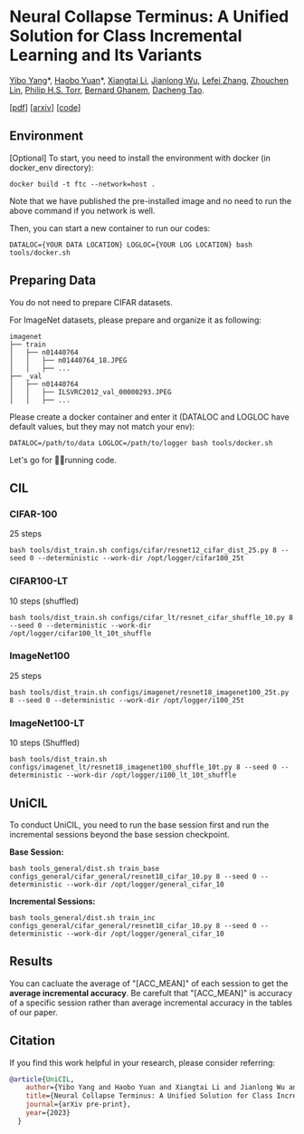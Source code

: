 # Neural Collapse Terminus: A Unified Solution for Class Incremental Learning and Its Variants

[Yibo Yang](https://iboing.github.io)\*,
[Haobo Yuan](https://yuanhaobo.me)\*,
[Xiangtai Li](https://lxtgh.github.io),
[Jianlong Wu](https://jlwu1992.github.io/),
[Lefei Zhang](https://scholar.google.com/citations?user=BLKHwNwAAAAJ&hl=en),
[Zhouchen Lin](https://zhouchenlin.github.io/),
[Philip H.S. Torr](https://www.robots.ox.ac.uk/~phst/),
[Bernard Ghanem](https://www.bernardghanem.com/),
[Dacheng Tao](https://www.sydney.edu.au/engineering/about/our-people/academic-staff/dacheng-tao.html).

[[pdf](https://arxiv.org/pdf/2308.01746)] [[arxiv](https://arxiv.org/abs/2308.01746)] [[code](https://github.com/NeuralCollapseApplications/UniCIL)]

## Environment

[Optional] To start, you need to install the environment with docker (in docker_env directory):

```
docker build -t ftc --network=host .
```

Note that we have published the pre-installed image and no need to run the above command if you network is well.

Then, you can start a new container to run our codes:

```commandline
DATALOC={YOUR DATA LOCATION} LOGLOC={YOUR LOG LOCATION} bash tools/docker.sh
```

## Preparing Data
You do not need to prepare CIFAR datasets.

For ImageNet datasets, please prepare and organize it as following:
```commandline
imagenet
├── train
│   ├── n01440764
│   │   ├── n01440764_18.JPEG
│   │   ├── ...
├── _val
│   ├── n01440764
│   │   ├── ILSVRC2012_val_00000293.JPEG
│   │   ├── ...
```

Please create a docker container and enter it (DATALOC and LOGLOC have default values, but they may not match your env):
```commandline
DATALOC=/path/to/data LOGLOC=/path/to/logger bash tools/docker.sh
```
Let's go for 🏃‍♀️running code.

## CIL
### CIFAR-100
25 steps
```commandline
bash tools/dist_train.sh configs/cifar/resnet12_cifar_dist_25.py 8 --seed 0 --deterministic --work-dir /opt/logger/cifar100_25t
```

### CIFAR100-LT
10 steps (shuffled)
```
bash tools/dist_train.sh configs/cifar_lt/resnet_cifar_shuffle_10.py 8 --seed 0 --deterministic --work-dir /opt/logger/cifar100_lt_10t_shuffle
```

### ImageNet100
25 steps
```commandline
bash tools/dist_train.sh configs/imagenet/resnet18_imagenet100_25t.py 8 --seed 0 --deterministic --work-dir /opt/logger/i100_25t
```

### ImageNet100-LT
10 steps (Shuffled)
```commandline
bash tools/dist_train.sh configs/imagenet_lt/resnet18_imagenet100_shuffle_10t.py 8 --seed 0 --deterministic --work-dir /opt/logger/i100_lt_10t_shuffle
```

## UniCIL
To conduct UniCIL, you need to run the base session first and run the incremental sessions beyond the base session checkpoint.

**Base Session:**
```commandline
bash tools_general/dist.sh train_base configs_general/cifar_general/resnet18_cifar_10.py 8 --seed 0 --deterministic --work-dir /opt/logger/general_cifar_10
```
**Incremental Sessions:**
```commandline
bash tools_general/dist.sh train_inc configs_general/cifar_general/resnet18_cifar_10.py 8 --seed 0 --deterministic --work-dir /opt/logger/general_cifar_10
```

## Results
You can cacluate the average of "[ACC_MEAN]" of each session to get the **average incremental accuracy**. Be carefult that "[ACC_MEAN]" is accuracy of a specific session rather than average incremental accuracy in the tables of our paper.

## Citation
If you find this work helpful in your research, please consider referring:
```bibtex
@article{UniCIL,
    author={Yibo Yang and Haobo Yuan and Xiangtai Li and Jianlong Wu and Lefei Zhang and Zhouchen Lin and Philip H.S. Torr and Bernard Ghanem and Dacheng Tao},
    title={Neural Collapse Terminus: A Unified Solution for Class Incremental Learning and Its Variants},
    journal={arXiv pre-print},
    year={2023}
  }
```
